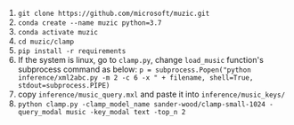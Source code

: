 1. `git clone https://github.com/microsoft/muzic.git`
2. `conda create --name muzic python=3.7`
3. `conda activate muzic`
4. `cd muzic/clamp`
5. `pip install -r requirements`
6. If the system is linux, go to `clamp.py`, change `load_music` function's subprocess command as below:
    `p = subprocess.Popen("python inference/xml2abc.py -m 2 -c 6 -x " + filename, shell=True, stdout=subprocess.PIPE)`
7. copy `inference/music_query.mxl` and paste it into `inference/music_keys/` 
8. `python clamp.py -clamp_model_name sander-wood/clamp-small-1024 -query_modal music -key_modal text -top_n 2`